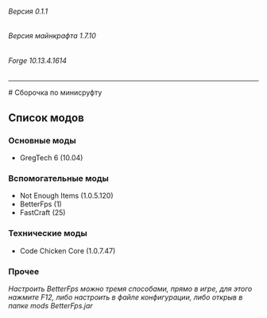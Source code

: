 ###### Версия 0.1.1
###### Версия майнкрафта 1.7.10
###### Forge 10.13.4.1614
<hr>
# Сборочка по минисруфту 


## Список модов 

### Основные моды
* GregTeсh 6 (10.04)


### Вспомогательные моды
* Not Enough Items (1.0.5.120)
* BetterFps (1)
* FastCraft (25)

### Технические моды
* Code Chicken Core (1.0.7.47)

### Прочее

*Настроить BetterFps можно тремя способами, прямо в игре, для этого нажмите F12, либо настроить в файле конфигурации, либо открыв в папке mods BetterFps.jar*
